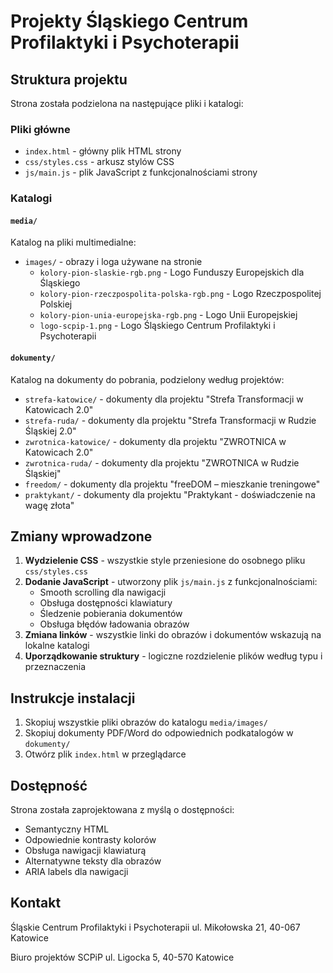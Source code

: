 # Projekty Śląskiego Centrum Profilaktyki i Psychoterapii

## Struktura projektu

Strona została podzielona na następujące pliki i katalogi:

### Pliki główne
- `index.html` - główny plik HTML strony
- `css/styles.css` - arkusz stylów CSS
- `js/main.js` - plik JavaScript z funkcjonalnościami strony

### Katalogi

#### `media/`
Katalog na pliki multimedialne:
- `images/` - obrazy i loga używane na stronie
  - `kolory-pion-slaskie-rgb.png` - Logo Funduszy Europejskich dla Śląskiego
  - `kolory-pion-rzeczpospolita-polska-rgb.png` - Logo Rzeczpospolitej Polskiej
  - `kolory-pion-unia-europejska-rgb.png` - Logo Unii Europejskiej
  - `logo-scpip-1.png` - Logo Śląskiego Centrum Profilaktyki i Psychoterapii

#### `dokumenty/`
Katalog na dokumenty do pobrania, podzielony według projektów:

- `strefa-katowice/` - dokumenty dla projektu "Strefa Transformacji w Katowicach 2.0"
- `strefa-ruda/` - dokumenty dla projektu "Strefa Transformacji w Rudzie Śląskiej 2.0"
- `zwrotnica-katowice/` - dokumenty dla projektu "ZWROTNICA w Katowicach 2.0"
- `zwrotnica-ruda/` - dokumenty dla projektu "ZWROTNICA w Rudzie Śląskiej"
- `freedom/` - dokumenty dla projektu "freeDOM – mieszkanie treningowe"
- `praktykant/` - dokumenty dla projektu "Praktykant - doświadczenie na wagę złota"

## Zmiany wprowadzone

1. **Wydzielenie CSS** - wszystkie style przeniesione do osobnego pliku `css/styles.css`
2. **Dodanie JavaScript** - utworzony plik `js/main.js` z funkcjonalnościami:
   - Smooth scrolling dla nawigacji
   - Obsługa dostępności klawiatury
   - Śledzenie pobierania dokumentów
   - Obsługa błędów ładowania obrazów
3. **Zmiana linków** - wszystkie linki do obrazów i dokumentów wskazują na lokalne katalogi
4. **Uporządkowanie struktury** - logiczne rozdzielenie plików według typu i przeznaczenia

## Instrukcje instalacji

1. Skopiuj wszystkie pliki obrazów do katalogu `media/images/`
2. Skopiuj dokumenty PDF/Word do odpowiednich podkatalogów w `dokumenty/`
3. Otwórz plik `index.html` w przeglądarce

## Dostępność

Strona została zaprojektowana z myślą o dostępności:
- Semantyczny HTML
- Odpowiednie kontrasty kolorów
- Obsługa nawigacji klawiaturą
- Alternatywne teksty dla obrazów
- ARIA labels dla nawigacji

## Kontakt

Śląskie Centrum Profilaktyki i Psychoterapii
ul. Mikołowska 21, 40-067 Katowice

Biuro projektów SCPiP
ul. Ligocka 5, 40-570 Katowice